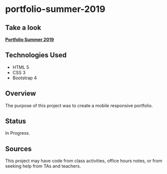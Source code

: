 # portfolio-summer-2019

## Take a look

**[Portfolio Summer 2019]()**

## Technologies Used

- HTML 5
- CSS 3
- Bootstrap 4

## Overview

The purpose of this project was to create a mobile responsive portfolio.

## Status

In Progress.

## Sources

This project may have code from class activities, office hours notes, or from seeking help from TAs and teachers.
